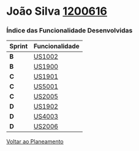 **João Silva [1200616](./)** 
===============================


### Índice das Funcionalidade Desenvolvidas ###


| Sprint | Funcionalidade     |
|--------|--------------------|
| **B**  | [US1002](US1002/ProcessoEngenhariaFuncionalidade) |
| **B**  | [US1900]() |
| **C**  | [US1901](US1901/ProcessoEngenhariaFuncionalidade) |
| **C**  | [US5001](US5001/ProcessoEngenhariaFuncionalidade) |
| **C**  | [US2005](../1191606/SprintC/US2005/ProcessoEngenhariaFuncionalidade)  |
| **D**  | [US1902](US1902/ProcessoEngenhariaFuncionalidade) |
| **D**  | [US4003](US4003/ProcessoEngenhariaFuncionalidade) |
| **D**  | [US2006](US2006/ProcessoEngenhariaFuncionalidade) |


[Voltar ao Planeamento](../Planeamento/Planeamento.md)
